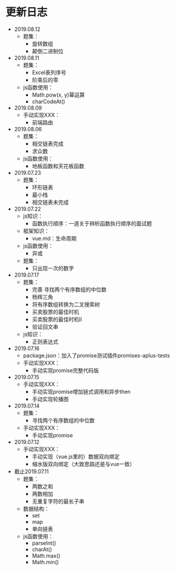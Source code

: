 # 更新日志
<!-- 此为更新日志，记录每次/每日commit更新的主要内容 -->
- 2019.08.12
  - 题集：
    - 旋转数组
    - 颠倒二进制位
- 2019.08.11
  - 题集：
    - Excel表列序号
    - 阶乘后的零
  - js函数使用：
    - Math.pow(x, y)幂运算
    - charCodeAt()
- 2019.08.09
  - 手动实现XXX：
    - 前端路由
- 2019.08.06
  - 题集：
    - 相交链表完成
    - 求众数
  - js函数使用：
    - 地板函数和天花板函数
- 2019.07.23
  - 题集：
    - 环形链表
    - 最小栈
    - 相交链表未完成
- 2019.07.22
  - js知识：
    - 函数执行顺序：一道关于辨析函数执行顺序的面试题
  - 框架知识：
    - vue.md：生命周期
  - js函数使用：
    - 异或
  - 题集：
    - 只出现一次的数字
- 2019.07.17
  - 题集：
    - 完善 寻找两个有序数组的中位数
    - 杨辉三角
    - 将有序数组转换为二叉搜索树
    - 买卖股票的最佳时机
    - 买卖股票的最佳时机II
    - 验证回文串
  - js知识：
    - 正则表达式
- 2019.07.16
  - package.json：加入了promise测试插件promises-aplus-tests
  - 手动实现XXX：
    - 手动实现promise完整代码版
- 2019.07.15
  - 手动实现XXX：
    - 手动实现promise增加链式调用和异步then
    - 手动实现轮播图
- 2019.07.14
  - 题集：
    - 寻找两个有序数组的中位数
  - 手动实现XXX：
    - 手动实现promise
- 2019.07.12
  - 手动实现XXX：
    - 手动实现（vue.js里的）数据双向绑定
    - 缩水版双向绑定（大致思路还是与vue一致）
- 截止2019.07.11
  - 题集：
    - 两数之和
    - 两数相加
    - 无重复字符的最长子串
  - 数据结构：
    - set
    - map
    - 单向链表
  - js函数使用：
    - parseInt()
    - charAt()
    - Math.max()
    - Math.min()
